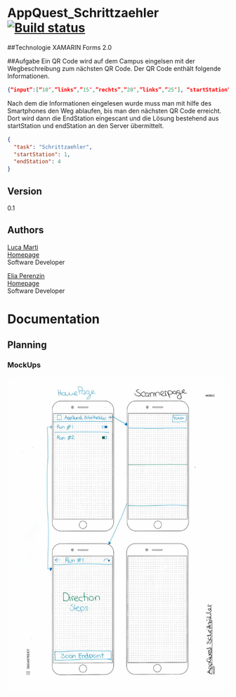 # AppQuest_Schrittzaehler [![Build status](https://ci.appveyor.com/api/projects/status/fjwwcht4utkih37r?svg=true)](https://ci.appveyor.com/project/zperee/appquest-schrittzaehler)

##Technologie
XAMARIN Forms 2.0

##Aufgabe
Ein QR Code wird auf dem Campus eingelsen mit der Wegbeschreibung zum nächsten QR Code. Der QR Code enthält folgende Informationen. 
```json
{“input”:[“10″,”links”,”15″,”rechts”,”20″,”links”,”25″], “startStation” :1}
```
Nach dem die Informationen eingelesen wurde muss man mit hilfe des Smartphones den Weg ablaufen, bis man den nächsten QR Code erreicht. Dort wird dann die EndStation eingescant und die Lösung bestehend aus startStation und endStation an den Server übermittelt. 
```json
{
  "task": "Schrittzaehler",
  "startStation": 1,
  "endStation": 4
}
```
## Version
0.1

## Authors 
[Luca Marti](https://github.com/zmartl)  
[Homepage](https://www.luca-marti.ch)  
Software Developer
 
[Elia Perenzin](https://github.com/zperee)  
[Homepage](http://eliaperenzin.ch/)  
Software Developer

# Documentation
## Planning
### MockUps
![MockUps](https://raw.githubusercontent.com/zperee/AppQuest_Schrittzaehler/master/Documentation/Planning/MockUp/MockUp_AppQuest_Schrittzaehler.jpg)
